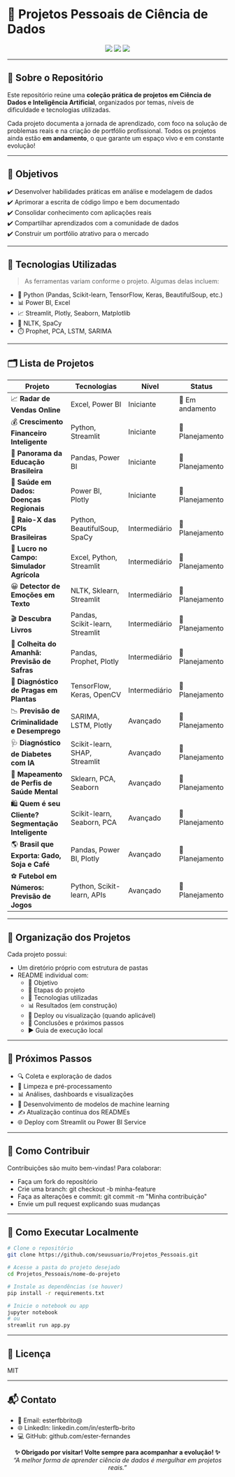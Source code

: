 # 💼 Projetos Pessoais de Ciência de Dados

<div align="center">
  <img src="https://img.shields.io/badge/Status-Em%20Desenvolvimento-yellow?style=for-the-badge"/>
  <img src="https://img.shields.io/badge/Nível-Iniciante%20a%20Avançado-blueviolet?style=for-the-badge"/>
  <img src="https://img.shields.io/badge/Autor-%20Ester Fernandes Barbosa de Brito-9cf?style=for-the-badge"/>
</div>

---

## 🧠 Sobre o Repositório

Este repositório reúne uma **coleção prática de projetos em Ciência de Dados e Inteligência Artificial**, organizados por temas, níveis de dificuldade e tecnologias utilizadas.

Cada projeto documenta a jornada de aprendizado, com foco na solução de problemas reais e na criação de portfólio profissional. Todos os projetos ainda estão **em andamento**, o que garante um espaço vivo e em constante evolução!

---

## 🎯 Objetivos

✔️ Desenvolver habilidades práticas em análise e modelagem de dados  
✔️ Aprimorar a escrita de código limpo e bem documentado  
✔️ Consolidar conhecimento com aplicações reais  
✔️ Compartilhar aprendizados com a comunidade de dados  
✔️ Construir um portfólio atrativo para o mercado

---

## 🧰 Tecnologias Utilizadas

> As ferramentas variam conforme o projeto. Algumas delas incluem:

- 🐍 Python (Pandas, Scikit-learn, TensorFlow, Keras, BeautifulSoup, etc.)
- 📊 Power BI, Excel
- 📈 Streamlit, Plotly, Seaborn, Matplotlib
- 🧠 NLTK, SpaCy
- ⏱️ Prophet, PCA, LSTM, SARIMA

---

## 🗂️ Lista de Projetos

| Projeto | Tecnologias | Nível | Status |
|--------|-------------|-------|--------|
| 📈 **Radar de Vendas Online** | Excel, Power BI | Iniciante | 🚧 Em andamento |
| 💰 **Crescimento Financeiro Inteligente** | Python, Streamlit | Iniciante | 🔄 Planejamento |
| 🏫 **Panorama da Educação Brasileira** | Pandas, Power BI | Iniciante |🔄 Planejamento |
| 🏥 **Saúde em Dados: Doenças Regionais** | Power BI, Plotly | Iniciante | 🔄 Planejamento |
| 🧾 **Raio-X das CPIs Brasileiras** | Python, BeautifulSoup, SpaCy | Intermediário | 🔄 Planejamento |
| 🌽 **Lucro no Campo: Simulador Agrícola** | Excel, Python, Streamlit | Intermediário | 🔄 Planejamento |
| 😀 **Detector de Emoções em Texto** | NLTK, Sklearn, Streamlit | Intermediário | 🔄 Planejamento |
| 🎬 **Descubra Livros** | Pandas, Scikit-learn, Streamlit | Intermediário | 🔄 Planejamento |
| 🌱 **Colheita do Amanhã: Previsão de Safras** | Pandas, Prophet, Plotly | Intermediário | 🔄 Planejamento |
| 🍃 **Diagnóstico de Pragas em Plantas** | TensorFlow, Keras, OpenCV | Intermediário | 🔄 Planejamento |
| 📉 **Previsão de Criminalidade e Desemprego** | SARIMA, LSTM, Plotly | Avançado | 🔄 Planejamento |
| 🩺 **Diagnóstico de Diabetes com IA** | Scikit-learn, SHAP, Streamlit | Avançado | 🔄 Planejamento |
| 🧬 **Mapeamento de Perfis de Saúde Mental** | Sklearn, PCA, Seaborn | Avançado | 🔄 Planejamento |
| 🛍️ **Quem é seu Cliente? Segmentação Inteligente** | Scikit-learn, Seaborn, PCA | Avançado | 🔄 Planejamento |
| 🌎 **Brasil que Exporta: Gado, Soja e Café** | Pandas, Power BI, Plotly | Avançado | 🔄 Planejamento |
| ⚽ **Futebol em Números: Previsão de Jogos** | Python, Scikit-learn, APIs | Avançado | 🔄 Planejamento |

---

## 🔁 Organização dos Projetos

Cada projeto possui:

- Um diretório próprio com estrutura de pastas
- README individual com:
  - 🎯 Objetivo
  - 🧪 Etapas do projeto
  - 🔧 Tecnologias utilizadas
  - 📊 Resultados (em construção)
  - 🚀 Deploy ou visualização (quando aplicável)
  - 💬 Conclusões e próximos passos
  - ▶️ Guia de execução local

---

## 📌 Próximos Passos

- 🔍 Coleta e exploração de dados
- 🧼 Limpeza e pré-processamento
- 📊 Análises, dashboards e visualizações
- 🧠 Desenvolvimento de modelos de machine learning
- ✍️ Atualização contínua dos READMEs
- 🌐 Deploy com Streamlit ou Power BI Service

---

## 🤝 Como Contribuir

Contribuições são muito bem-vindas! 
Para colaborar:
- Faça um fork do repositório
- Crie uma branch: git checkout -b minha-feature
- Faça as alterações e commit: git commit -m "Minha contribuição"
- Envie um pull request explicando suas mudanças

---

## 🚀 Como Executar Localmente

```bash
# Clone o repositório
git clone https://github.com/seuusuario/Projetos_Pessoais.git

# Acesse a pasta do projeto desejado
cd Projetos_Pessoais/nome-do-projeto

# Instale as dependências (se houver)
pip install -r requirements.txt

# Inicie o notebook ou app
jupyter notebook
# ou
streamlit run app.py
```

---

## 🧾 Licença

MIT

---

## 📬 Contato

- 📧 Email: esterfbbrito@
- 🌐 LinkedIn: linkedin.com/in/esterfb-brito
- 💻 GitHub: github.com/ester-fernandes


<div align="center"> <strong>✨ Obrigado por visitar! Volte sempre para acompanhar a evolução! ✨</strong><br/> <em>“A melhor forma de aprender ciência de dados é mergulhar em projetos reais.”</em> </div>
